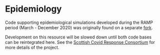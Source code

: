# Epidemiology

Code supporting epidemiological simulations developed during the RAMP period (March - December 2020) was originally found on a separate [fork](https://github.com/ScottishCovidResponse/EcoSISTEM.jl).

Development on this resource will be slowed down until both code bases can be reintegrated here. See the [Scottish Covid Response Consortium](https://scottishcovidresponse.github.io/) for more details of the project.
